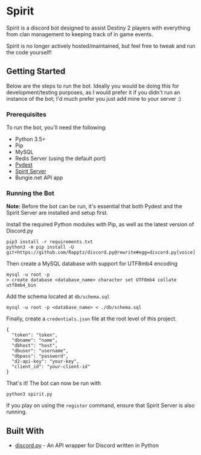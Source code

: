 # Spirit

Spirit is a discord bot designed to assist Destiny 2 players with everything from clan management to keeping track of in game events.

Spirit is no longer actively hosted/maintained, but feel free to tweak and run the code yourself!

## Getting Started
Below are the steps to run the bot. Ideally you would be doing this for development/testing purposes,
as I would prefer it if you didn't run an instance of the bot; I'd much prefer you just add mine to
your server :)

### Prerequisites
To run the bot, you'll need the following:
- Python 3.5+
- Pip
- MySQL
- Redis Server (using the default port)
- [Pydest](https://www.github.com/jgayfer/pydest)
- [Spirit Server](https://www.github.com/jgayfer/spirit-server)
- Bungie.net API app

### Running the Bot

**Note:** Before the bot can be run, it's essential that both Pydest and the Spirit Server are installed and setup first.

Install the required Python modules with Pip, as well as the latest version of Discord.py
```
pip3 install -r requirements.txt
python3 -m pip install -U git+https://github.com/Rapptz/discord.py@rewrite#egg=discord.py[voice]
```
Then create a MySQL database with support for UTF8mb4 encoding
```
mysql -u root -p
> create database <database_name> character set UTF8mb4 collate utf8mb4_bin
```
 Add the schema located at `db/schema.sql`
```
mysql -u root -p <database_name> < ./db/schema.sql
```

Finally, create a `credentials.json` file at the root level of this project.
```
{
  "token": "token",
  "dbname": "name",
  "dbhost": "host",
  "dbuser": "username",
  "dbpass": "password",
  "d2-api-key": "your-key",
  "client_id": "your-client-id"
}

```
That's it! The bot can now be run with
```
python3 spirit.py
```

If you play on using the `register` command, ensure that Spirit Server is also running.

## Built With
- [discord.py](https://github.com/Rapptz/discord.py) - An API wrapper for Discord written in Python

